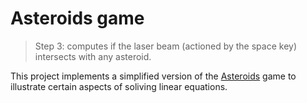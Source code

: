 # Asteroids game
> Step 3: computes if the laser beam (actioned by the space key) intersects with any asteroid.

This project implements a simplified version of the [Asteroids](https://en.wikipedia.org/wiki/Asteroids_(video_game)) game to illustrate certain aspects of soliving linear equations.
